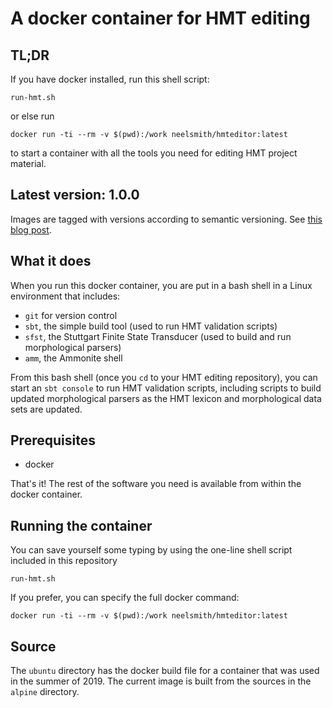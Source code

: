 # A docker container for HMT editing



## TL;DR

If you have docker installed, run this shell script:

    run-hmt.sh

or else run

    docker run -ti --rm -v $(pwd):/work neelsmith/hmteditor:latest


to start a container with all the tools you need for editing HMT project material.        

## Latest version: 1.0.0

Images are tagged with versions according to semantic versioning. See [this blog post](https://medium.com/@mccode/using-semantic-versioning-for-docker-image-tags-dfde8be06699).

## What it does

When you run this docker container, you are put in a bash shell in a Linux environment that includes:

- `git` for version control
- `sbt`, the simple build tool (used to run HMT validation scripts)
- `sfst`, the Stuttgart Finite State Transducer (used to build and run morphological parsers)
- `amm`, the Ammonite shell


From this bash shell (once you `cd` to your HMT editing repository), you can start an `sbt console` to run HMT validation scripts, including scripts to build updated morphological parsers as the HMT lexicon and morphological data sets are updated.

## Prerequisites

- docker

That's it!  The rest of the software you need is available from within the docker container.

## Running the container

You can save yourself some typing by using the one-line shell script included in this repository

    run-hmt.sh

If you prefer, you can specify the full docker command:

    docker run -ti --rm -v $(pwd):/work neelsmith/hmteditor:latest


## Source

The `ubuntu` directory has the docker build file for a container that was used in the summer of 2019.  The current image is built from the sources in the `alpine` directory.

